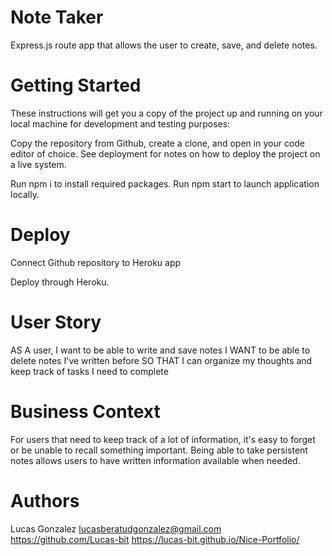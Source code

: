 # Note Taker
Express.js route app that allows the user to create, save, and delete notes.

# Getting Started
These instructions will get you a copy of the project up and running on your local machine for development and testing purposes: 

Copy the repository from Github, create a clone, and open in your code editor of choice. See deployment for notes on how to deploy the project on a live system. 

Run npm i to install required packages. 
Run npm start to launch application locally.

# Deploy
Connect Github repository to Heroku app

Deploy through Heroku.

# User Story
AS A user, I want to be able to write and save notes
I WANT to be able to delete notes I've written before
SO THAT I can organize my thoughts and keep track of tasks I need to complete

# Business Context
For users that need to keep track of a lot of information, it's easy to forget or be unable to recall something important. Being able to take persistent notes allows users to have written information available when needed.

# Authors
Lucas Gonzalez lucasberatudgonzalez@gmail.com https://github.com/Lucas-bit https://lucas-bit.github.io/Nice-Portfolio/

